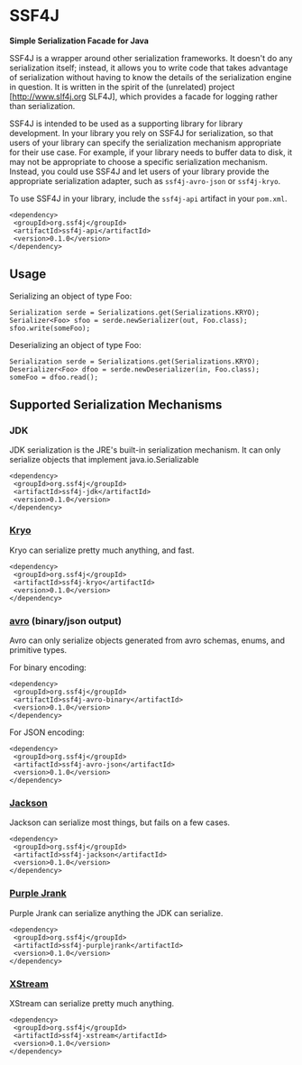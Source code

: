 # SSF4J

**Simple Serialization Facade for Java**

SSF4J is a wrapper around other serialization frameworks.  It doesn't do any serialization itself; instead, it allows you to write code that takes advantage of serialization without having to know the details of the serialization engine in question.  It is written in the spirit of the (unrelated) project [http://www.slf4j.org SLF4J], which provides a facade for logging rather than serialization.

SSF4J is intended to be used as a supporting library for library development.  In your library you rely on SSF4J for serialization, so that users of your library can specify the serialization mechanism appropriate for their use case.  For example, if your library needs to buffer data to disk, it may not be appropriate to choose a specific serialization mechanism.  Instead, you could use SSF4J and let users of your library provide the appropriate serialization adapter, such as `ssf4j-avro-json` or `ssf4j-kryo`.

To use SSF4J in your library, include the `ssf4j-api` artifact in your `pom.xml`.

    <dependency>
     <groupId>org.ssf4j</groupId>
     <artifactId>ssf4j-api</artifactId>
     <version>0.1.0</version>
    </dependency>

## Usage

Serializing an object of type Foo:

    Serialization serde = Serializations.get(Serializations.KRYO);
    Serializer<Foo> sfoo = serde.newSerializer(out, Foo.class);
    sfoo.write(someFoo);

Deserializing an object of type Foo:

    Serialization serde = Serializations.get(Serializations.KRYO);
    Deserializer<Foo> dfoo = serde.newDeserializer(in, Foo.class);
    someFoo = dfoo.read();


## Supported Serialization Mechanisms

### JDK

JDK serialization is the JRE's built-in serialization mechanism.  It can only serialize objects that implement java.io.Serializable

    <dependency>
     <groupId>org.ssf4j</groupId>
     <artifactId>ssf4j-jdk</artifactId>
     <version>0.1.0</version>
    </dependency>

### [Kryo](https://github.com/EsotericSoftware/kryo)

Kryo can serialize pretty much anything, and fast.

    <dependency>
     <groupId>org.ssf4j</groupId>
     <artifactId>ssf4j-kryo</artifactId>
     <version>0.1.0</version>
    </dependency>

### [avro](http://avro.apache.org) (binary/json output)

Avro can only serialize objects generated from avro schemas, enums, and primitive types.

For binary encoding:

    <dependency>
     <groupId>org.ssf4j</groupId>
     <artifactId>ssf4j-avro-binary</artifactId>
     <version>0.1.0</version>
    </dependency>

For JSON encoding:

    <dependency>
     <groupId>org.ssf4j</groupId>
     <artifactId>ssf4j-avro-json</artifactId>
     <version>0.1.0</version>
    </dependency>

### [Jackson](http://wiki.fasterxml.com/JacksonHome)

Jackson can serialize most things, but fails on a few cases.

    <dependency>
     <groupId>org.ssf4j</groupId>
     <artifactId>ssf4j-jackson</artifactId>
     <version>0.1.0</version>
    </dependency>

### [Purple Jrank](http://www.purplejrank.org)

Purple Jrank can serialize anything the JDK can serialize.

    <dependency>
     <groupId>org.ssf4j</groupId>
     <artifactId>ssf4j-purplejrank</artifactId>
     <version>0.1.0</version>
    </dependency>

### [XStream](http://xstream.codehaus.org)

XStream can serialize pretty much anything.

    <dependency>
     <groupId>org.ssf4j</groupId>
     <artifactId>ssf4j-xstream</artifactId>
     <version>0.1.0</version>
    </dependency>
